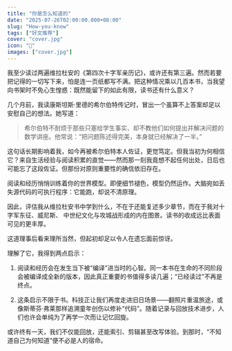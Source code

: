 ```yaml
---
title: "你是怎么知道的"
date: "2025-07-26T02:00:00.000+08:00"
slug: "How-you-know"
tags: ["好文推荐"]
cover: "cover.jpg"
icon: "🤔"
images: ["cover.jpg"]
---
```

我至少读过两遍维拉杜安的《第四次十字军亲历记》，或许还有第三遍。然而若要把记得的一切写下来，怕是连一页纸都写不满。把这种情况乘以几百本书，当我望向书架时不免心生惶惑：既然能留下的如此有限，读书还有什么意义？



几个月前，我读康斯坦斯·里德的希尔伯特传记时，冒出一个虽算不上答案却足以安慰自己的想法。她写道：



> 希尔伯特不耐烦于那些只塞给学生事实、却不教他们如何提出并解决问题的数学讲座。他常说：“把问题陈述得完美，本身就已经解决了一半。”


这句话长期影响着我，如今再被希尔伯特本人佐证，更觉笃定。但我当初为何相信它？来自生活经验与阅读积累的直觉——然而那一刻我竟想不起任何出处，日后也可能忘了这段佐证。但那份对原则重要性的确信依旧存在。



阅读和经历悄悄训练着你的世界模型。即便细节褪色，模型仍然运作。大脑宛如丢失源代码的可执行程序：它能跑，却说不清原理。



因此，评估我从维拉杜安书中学到什么，不在于还能复述多少章节，而在于我对十字军东征、威尼斯、 中世纪文化与攻城战形成的内在图景。读书的收成远比表面可见的更丰厚。



这道理事后看来理所当然，但起初却足以令人在遗忘面前惊讶。



理解了它，我得到两点启示：



1. 阅读和经历会在发生当下被“编译”进当时的心智。同一本书在生命的不同阶段会被编译成全新的版本，因此真正重要的书值得多读几遍；“已经读过”不再是终点。

2. 这条启示不限于书。科技正让我们再度走进旧日场景——翻照片重温旅途，或像斯蒂芬·弗莱那样追溯童年创伤以修补“代码”。随着记录与回放技术进步，人们也许会单纯为了再学一次而让记忆回旋。


或许终有一天，我们不仅能回放，还能索引、剪辑甚至改写体验。到那时，“不知道自己为何知道”便不必是人的宿命。


